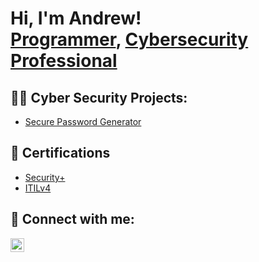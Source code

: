 <h1>Hi, I'm Andrew! <br/><a href="https://github.com/akucharczyk1">Programmer</a>, <a href="https://www.linkedin.com/in/andrew-kucharczyk/">Cybersecurity Professional</a></h1>

<h2>👨‍💻 Cyber Security Projects:</h2>

- [Secure Password Generator](https://github.com/akucharczyk1/SecurePasswordGenerator)

<h2>📝 Certifications</h2>

- [Security+](https://www.credly.com/badges/cd66c06c-d385-4d07-be5e-ffa12062ee83/public_url)
- [ITILv4](https://i.imgur.com/L9HE0kF.png)

<h2> 🤳 Connect with me:</h2>

[<img align="left" alt="andrew-kucharczyk | LinkedIn" width="22px" src="https://cdn.jsdelivr.net/npm/simple-icons@v3/icons/linkedin.svg" />][linkedin]

[linkedin]: https://linkedin.com/in/andrew-kucharczyk

<!--
**joshmadakor1/joshmadakor1** is a ✨ _special_ ✨ repository because its `README.md` (this file) appears on your GitHub profile.

Here are some ideas to get you started:

- 🔭 I’m currently working on ...
- 🌱 I’m currently learning ...
- 👯 I’m looking to collaborate on ...
- 🤔 I’m looking for help with ...
- 💬 Ask me about ...
- 📫 How to reach me: ...
- 😄 Pronouns: ...
- ⚡ Fun fact: ...
-->
